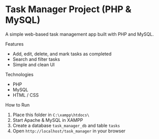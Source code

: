 # Task Manager Project (PHP & MySQL)

A simple web-based task management app built with PHP and MySQL.

 Features
- Add, edit, delete, and mark tasks as completed
- Search and filter tasks
- Simple and clean UI

Technologies
- PHP
- MySQL
- HTML / CSS

How to Run
1. Place this folder in `C:\xampp\htdocs\`
2. Start Apache & MySQL in XAMPP
3. Create a database `task_manager_db` and table `tasks`
4. Open `http://localhost/task_manager` in your browser

